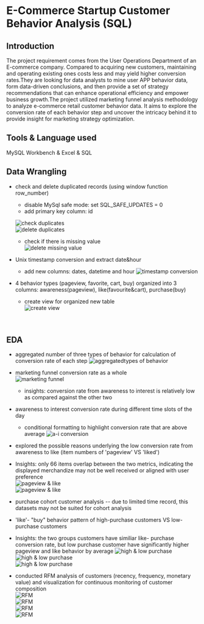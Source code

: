 # E-Commerce Startup Customer Behavior Analysis (SQL)

## Introduction 
The project requirement comes from the User Operations Department of an E-commerce company. Compared to acquiring new customers, maintaining and operating existing ones costs less and may yield higher conversion rates.They are looking for data analysts to mine user APP behavior data, form data-driven conclusions, and then provide a set of strategy recommendations that can enhance operational efficiency and empower business growth.The project utilized marketing funnel analysis methodology to analyze e-commerce retail customer behavior data. It aims to explore the conversion rate of each behavior step and uncover the intricacy behind it to provide insight for marketing strategy optimization. 

## Tools & Language used 
MySQL Workbench & Excel & SQL


## Data Wrangling
* check and delete duplicated records (using window function row_number)
  - disable MySql safe mode: set SQL_SAFE_UPDATES = 0
  - add primary key column: id

   ![check duplicates](https://github.com/user-attachments/assets/9dfc99c2-ed93-4c33-a21c-233ee8bacb50)<br>
   ![delete duplicates](https://github.com/user-attachments/assets/9af07a2f-123e-4f7b-b571-c1c2c2a28943)<br>
   - check if there is missing value<br>
   ![delete missing value](https://github.com/user-attachments/assets/08c1deb4-8007-492a-800c-96b96151362b)<br>
  
* Unix timestamp conversion and extract date&hour
   - add new columns: dates, datetime and hour
   ![timestamp conversion](https://github.com/user-attachments/assets/d4ca87e4-1311-46ef-8d63-fb474383ff8d)<br>
    
  
* 4 behavior types (pageview, favorite, cart, buy) organized into 3 columns: awareness(pageview), like(favourite&cart), purchase(buy) 
   - create view for organized new table<br>
   ![create view](https://github.com/user-attachments/assets/51f577b5-08e7-43ca-af20-1c22c52672de)<br><br><br>

## EDA
* aggregated number of three types of behavior for calculation of conversion rate of each step
   ![aggregatedtypes of behavior](https://github.com/user-attachments/assets/0eb4a127-13a5-4b31-a858-93ad7692139d)<br>
* marketing funnel conversion rate as a whole <br>
   ![marketing funnel](https://github.com/user-attachments/assets/5f9b1139-e953-4ac7-8af0-f264d0ce85c1)<br>
   - insights: conversion rate from awareness to interest is relatively low as compared against the other two 

* awareness to interest conversion rate during different time slots of the day<br>
  - conditional formatting to highlight conversion rate that are above average
   ![a-i conversion](https://github.com/user-attachments/assets/dc74e9bc-6067-4ec5-ac83-07284817de77)<br>
  

* explored the possible reasons underlying the low conversion rate from awareness to like (item numbers of 'pageview' VS 'liked')
* Insights: only 66 items overlap between the two metrics, indicating the displayed merchandize may not be well received or aligned with user preference<br>
  ![pageview & like](https://github.com/user-attachments/assets/27f9a8e6-c1fc-4556-b8db-3a54de1149ce)<br>
  ![pageview & like](https://github.com/user-attachments/assets/8ad9e18e-bfb7-44cc-a743-21ec60235187)<br>

 
* purchase cohort customer analysis -- due to limited time record, this datasets may not be suited for cohort analysis<br>

* 'like'- "buy" behavior pattern of high-purchase customers VS low-purchase customers
* Insights: the two groups customers have similiar like- purchase conversion rate, but low purchase customer have significantly higher pageview and like behavior by average
  ![high & low purchase](https://github.com/user-attachments/assets/aa7300a8-8421-4a7b-9e09-43e9664672d6)<br>
  ![high & low purchase](https://github.com/user-attachments/assets/3786d85e-d3b0-4e33-8d20-6115cc231a66)<br>
  ![high & low purchase](https://github.com/user-attachments/assets/18a78b95-cafd-49b9-a994-024459ce6ec5)<br>
  
* conducted RFM analysis of customers (recency, frequency, monetary value) and visualization for continuous monitoring of customer composition<br>
  ![RFM](https://github.com/user-attachments/assets/a1eb94e8-9765-484a-807d-370adef8cd12)<br>
  ![RFM](https://github.com/user-attachments/assets/dc39b6e1-d43d-4512-91b0-d1c6ce762be5)<br>
  ![RFM](https://github.com/user-attachments/assets/f5d56f25-ec01-4257-8dec-58f920ac6373)<br>
  ![RFM](https://github.com/user-attachments/assets/827be5cd-85a7-4297-8d41-8e2c817b74c8)<br>
